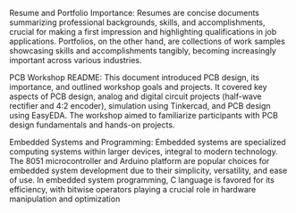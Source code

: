 Resume and Portfolio Importance: Resumes are concise documents summarizing professional backgrounds, skills, and accomplishments, crucial for making a first impression and highlighting qualifications in job applications. Portfolios, on the other hand, are collections of work samples showcasing skills and accomplishments tangibly, becoming increasingly important across various industries.

PCB Workshop README: This document introduced PCB design, its importance, and outlined workshop goals and projects. It covered key aspects of PCB design, analog and digital circuit projects (half-wave rectifier and 4:2 encoder), simulation using Tinkercad, and PCB design using EasyEDA. The workshop aimed to familiarize participants with PCB design fundamentals and hands-on projects.

Embedded Systems and Programming: Embedded systems are specialized computing systems within larger devices, integral to modern technology. The 8051 microcontroller and Arduino platform are popular choices for embedded system development due to their simplicity, versatility, and ease of use. In embedded system programming, C language is favored for its efficiency, with bitwise operators playing a crucial role in hardware manipulation and optimization
